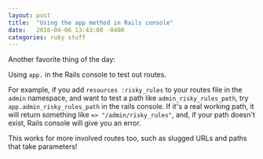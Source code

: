 ```yaml
---
layout: post
title:  "Using the app method in Rails console"
date:   2016-04-06 13:43:00 -0400
categories: ruby stuff
---
```


Another favorite thing of the day:

Using `app.` in the Rails console to test out routes.

For example, if you add `resources :risky_rules` to your routes file in the `admin`
namespace, and want to test a path like `admin_risky_rules_path`, try
`app.admin_risky_rules_path` in the rails console. If it's a real working path, it will return
something like `=> "/admin/risky_rules"`, and, if your path doesn't exist, Rails console will give you an error.

This works for more involved routes too, such as slugged URLs and paths that take parameters!
